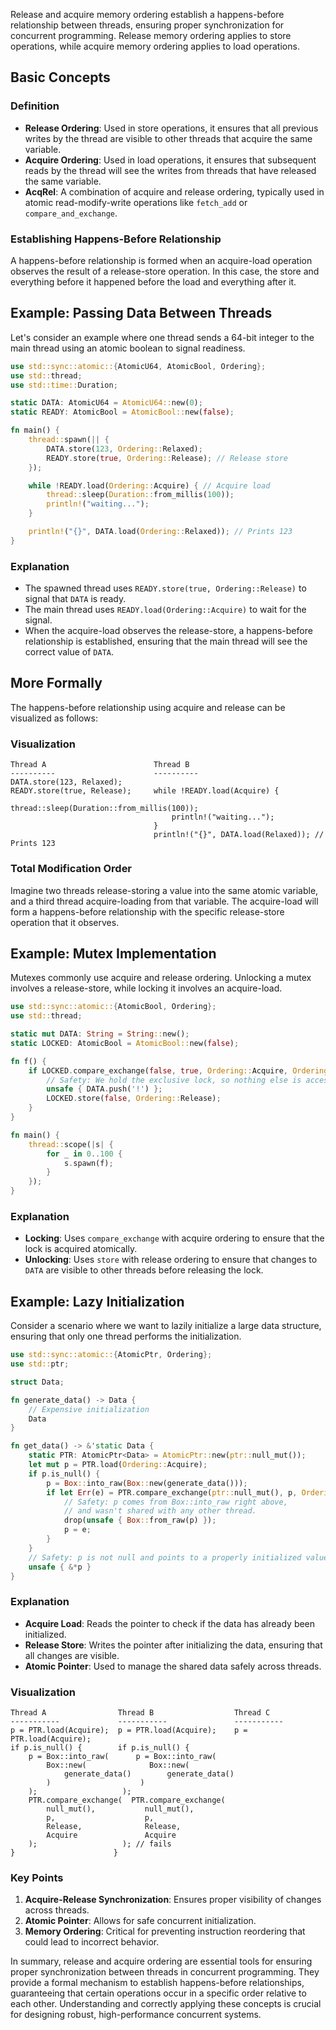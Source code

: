 Release and acquire memory ordering establish a happens-before relationship between threads, ensuring proper synchronization for concurrent programming. Release memory ordering applies to store operations, while acquire memory ordering applies to load operations.
## Basic Concepts
### Definition
- **Release Ordering**: Used in store operations, it ensures that all previous writes by the thread are visible to other threads that acquire the same variable.
- **Acquire Ordering**: Used in load operations, it ensures that subsequent reads by the thread will see the writes from threads that have released the same variable.
- **AcqRel**: A combination of acquire and release ordering, typically used in atomic read-modify-write operations like `fetch_add` or `compare_and_exchange`.
### Establishing Happens-Before Relationship
A happens-before relationship is formed when an acquire-load operation observes the result of a release-store operation. In this case, the store and everything before it happened before the load and everything after it.
## Example: Passing Data Between Threads
Let's consider an example where one thread sends a 64-bit integer to the main thread using an atomic boolean to signal readiness.

```rust
use std::sync::atomic::{AtomicU64, AtomicBool, Ordering};
use std::thread;
use std::time::Duration;

static DATA: AtomicU64 = AtomicU64::new(0);
static READY: AtomicBool = AtomicBool::new(false);

fn main() {
    thread::spawn(|| {
        DATA.store(123, Ordering::Relaxed);
        READY.store(true, Ordering::Release); // Release store
    });

    while !READY.load(Ordering::Acquire) { // Acquire load
        thread::sleep(Duration::from_millis(100));
        println!("waiting...");
    }

    println!("{}", DATA.load(Ordering::Relaxed)); // Prints 123
}
```
### Explanation
- The spawned thread uses `READY.store(true, Ordering::Release)` to signal that `DATA` is ready.
- The main thread uses `READY.load(Ordering::Acquire)` to wait for the signal.
- When the acquire-load observes the release-store, a happens-before relationship is established, ensuring that the main thread will see the correct value of `DATA`.
## More Formally
The happens-before relationship using acquire and release can be visualized as follows:
### Visualization

```plaintext
Thread A                        Thread B
----------                      ----------
DATA.store(123, Relaxed);       
READY.store(true, Release);     while !READY.load(Acquire) {
                                    thread::sleep(Duration::from_millis(100));
                                    println!("waiting...");
                                }
                                println!("{}", DATA.load(Relaxed)); // Prints 123
```

### Total Modification Order

Imagine two threads release-storing a value into the same atomic variable, and a third thread acquire-loading from that variable. The acquire-load will form a happens-before relationship with the specific release-store operation that it observes.

## Example: Mutex Implementation

Mutexes commonly use acquire and release ordering. Unlocking a mutex involves a release-store, while locking it involves an acquire-load.

```rust
use std::sync::atomic::{AtomicBool, Ordering};
use std::thread;

static mut DATA: String = String::new();
static LOCKED: AtomicBool = AtomicBool::new(false);

fn f() {
    if LOCKED.compare_exchange(false, true, Ordering::Acquire, Ordering::Relaxed).is_ok() {
        // Safety: We hold the exclusive lock, so nothing else is accessing DATA.
        unsafe { DATA.push('!') };
        LOCKED.store(false, Ordering::Release);
    }
}

fn main() {
    thread::scope(|s| {
        for _ in 0..100 {
            s.spawn(f);
        }
    });
}
```

### Explanation

- **Locking**: Uses `compare_exchange` with acquire ordering to ensure that the lock is acquired atomically.
- **Unlocking**: Uses `store` with release ordering to ensure that changes to `DATA` are visible to other threads before releasing the lock.

## Example: Lazy Initialization

Consider a scenario where we want to lazily initialize a large data structure, ensuring that only one thread performs the initialization.

```rust
use std::sync::atomic::{AtomicPtr, Ordering};
use std::ptr;

struct Data;

fn generate_data() -> Data {
    // Expensive initialization
    Data
}

fn get_data() -> &'static Data {
    static PTR: AtomicPtr<Data> = AtomicPtr::new(ptr::null_mut());
    let mut p = PTR.load(Ordering::Acquire);
    if p.is_null() {
        p = Box::into_raw(Box::new(generate_data()));
        if let Err(e) = PTR.compare_exchange(ptr::null_mut(), p, Ordering::Release, Ordering::Acquire) {
            // Safety: p comes from Box::into_raw right above,
            // and wasn't shared with any other thread.
            drop(unsafe { Box::from_raw(p) });
            p = e;
        }
    }
    // Safety: p is not null and points to a properly initialized value.
    unsafe { &*p }
}
```

### Explanation

- **Acquire Load**: Reads the pointer to check if the data has already been initialized.
- **Release Store**: Writes the pointer after initializing the data, ensuring that all changes are visible.
- **Atomic Pointer**: Used to manage the shared data safely across threads.

### Visualization

```plaintext
Thread A                Thread B                  Thread C
-----------             -----------               -----------
p = PTR.load(Acquire);  p = PTR.load(Acquire);    p = PTR.load(Acquire);
if p.is_null() {        if p.is_null() {
    p = Box::into_raw(      p = Box::into_raw(
        Box::new(              Box::new(
            generate_data()        generate_data()
        )                    )
    );                   );
    PTR.compare_exchange(  PTR.compare_exchange(
        null_mut(),           null_mut(),
        p,                    p,
        Release,              Release,
        Acquire               Acquire
    );                   ); // fails
}                      }
```

### Key Points

1. **Acquire-Release Synchronization**: Ensures proper visibility of changes across threads.
2. **Atomic Pointer**: Allows for safe concurrent initialization.
3. **Memory Ordering**: Critical for preventing instruction reordering that could lead to incorrect behavior.

In summary, release and acquire ordering are essential tools for ensuring proper synchronization between threads in concurrent programming. They provide a formal mechanism to establish happens-before relationships, guaranteeing that certain operations occur in a specific order relative to each other. Understanding and correctly applying these concepts is crucial for designing robust, high-performance concurrent systems.